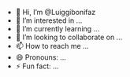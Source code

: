 - 👋 Hi, I’m @Luiggibonifaz
- 👀 I’m interested in ...
- 🌱 I’m currently learning ...
- 💞️ I’m looking to collaborate on ...
- 📫 How to reach me ...
- 😄 Pronouns: ...
- ⚡ Fun fact: ...

<!---
Luiggibonifaz/Luiggibonifaz is a ✨ special ✨ repository because its `README.md` (this file) appears on your GitHub profile.
You can click the Preview link to take a look at your changes.
--->
